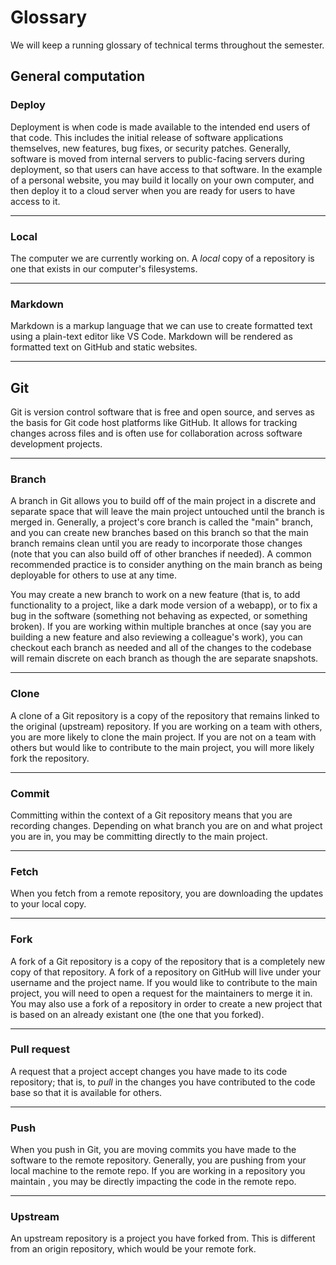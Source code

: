 # Glossary

We will keep a running glossary of technical terms throughout the semester.

## General computation

### Deploy

Deployment is when code is made available to the intended end users of that code. This includes the initial release of software applications themselves, new features, bug fixes, or security patches. Generally, software is moved from internal servers to public-facing servers during deployment, so that users can have access to that software. In the example of a personal website, you may build it locally on your own computer, and then deploy it to a cloud server when you are ready for users to have access to it. 

---

### Local

The computer we are currently working on. A _local_ copy of a repository is one that exists in our computer's filesystems. 

---

### Markdown

Markdown is a markup language that we can use to create formatted text using a plain-text editor like VS Code. Markdown will be rendered as formatted text on GitHub and static websites.

---

## Git

Git is version control software that is free and open source, and serves as the basis for Git code host platforms like GitHub. It allows for tracking changes across files and is often use for collaboration across software development projects.

---

### Branch

A branch in Git allows you to build off of the main project in a discrete and separate space that will leave the main project untouched until the branch is merged in. Generally, a project's core branch is called the "main" branch, and you can create new branches based on this branch so that the main branch remains clean until you are ready to incorporate those changes (note that you can also build off of other branches if needed). A common recommended practice is to consider anything on the main branch as being deployable for others to use at any time.

You may create a new branch to work on a new feature (that is, to add functionality to a project, like a dark mode version of a webapp), or to fix a bug in the software (something not behaving as expected, or something broken). If you are working within multiple branches at once (say you are building a new feature and also reviewing a colleague's work), you can checkout each branch as needed and all of the changes to the codebase will remain discrete on each branch as though the are separate snapshots.

---

### Clone

A clone of a Git repository is a copy of the repository that remains linked to the original (upstream) repository. If you are working on a team with others, you are more likely to clone the main project. If you are not on a team with others but would like to contribute to the main project, you will more likely fork the repository.

---

### Commit

Committing within the context of a Git repository means that you are recording changes. Depending on what branch you are on and what project you are in, you may be committing directly to the main project. 

---

### Fetch

When you fetch from a remote repository, you are downloading the updates to your local copy. 

---

### Fork

A fork of a Git repository is a copy of the repository that is a completely new copy of that repository. A fork of a repository on GitHub will live under your username and the project name. If you would like to contribute to the main project, you will need to open a request for the maintainers to merge it in. You may also use a fork of a repository in order to create a new project that is based on an already existant one (the one that you forked). 

---

### Pull request

A request that a project accept changes you have made to its code repository; that is, to _pull_ in the changes you have contributed to the code base so that it is available for others.

---

### Push

When you push in Git, you are moving commits you have made to the software to the remote repository. Generally, you are pushing from your local machine to the remote repo. If you are working in a repository you maintain , you may be directly impacting the code in the remote repo. 

---

### Upstream

An upstream repository is a project you have forked from. This is different from an origin repository, which would be your remote fork. 